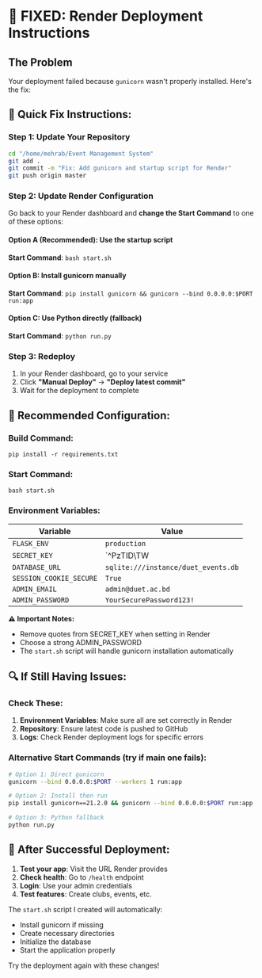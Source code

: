 # 🚨 FIXED: Render Deployment Instructions

## The Problem
Your deployment failed because `gunicorn` wasn't properly installed. Here's the fix:

## 🔧 **Quick Fix Instructions:**

### Step 1: Update Your Repository
```bash
cd "/home/mehrab/Event Management System"
git add .
git commit -m "Fix: Add gunicorn and startup script for Render"
git push origin master
```

### Step 2: Update Render Configuration
Go back to your Render dashboard and **change the Start Command** to one of these options:

#### Option A (Recommended): Use the startup script
**Start Command**: `bash start.sh`

#### Option B: Install gunicorn manually
**Start Command**: `pip install gunicorn && gunicorn --bind 0.0.0.0:$PORT run:app`

#### Option C: Use Python directly (fallback)
**Start Command**: `python run.py`

### Step 3: Redeploy
1. In your Render dashboard, go to your service
2. Click **"Manual Deploy"** → **"Deploy latest commit"**
3. Wait for the deployment to complete

## 🎯 **Recommended Configuration:**

### Build Command:
```
pip install -r requirements.txt
```

### Start Command:
```
bash start.sh
```

### Environment Variables:
| Variable | Value |
|----------|-------|
| `FLASK_ENV` | `production` |
| `SECRET_KEY` | `^PzTID\TW|\9{D?g}W"*XYlc%dd&#>iC` |
| `DATABASE_URL` | `sqlite:///instance/duet_events.db` |
| `SESSION_COOKIE_SECURE` | `True` |
| `ADMIN_EMAIL` | `admin@duet.ac.bd` |
| `ADMIN_PASSWORD` | `YourSecurePassword123!` |

**⚠️ Important Notes:**
- Remove quotes from SECRET_KEY when setting in Render
- Choose a strong ADMIN_PASSWORD
- The `start.sh` script will handle gunicorn installation automatically

## 🔍 **If Still Having Issues:**

### Check These:
1. **Environment Variables**: Make sure all are set correctly in Render
2. **Repository**: Ensure latest code is pushed to GitHub
3. **Logs**: Check Render deployment logs for specific errors

### Alternative Start Commands (try if main one fails):
```bash
# Option 1: Direct gunicorn
gunicorn --bind 0.0.0.0:$PORT --workers 1 run:app

# Option 2: Install then run
pip install gunicorn==21.2.0 && gunicorn --bind 0.0.0.0:$PORT run:app

# Option 3: Python fallback
python run.py
```

## 🎉 **After Successful Deployment:**

1. **Test your app**: Visit the URL Render provides
2. **Check health**: Go to `/health` endpoint
3. **Login**: Use your admin credentials
4. **Test features**: Create clubs, events, etc.

The `start.sh` script I created will automatically:
- Install gunicorn if missing
- Create necessary directories
- Initialize the database
- Start the application properly

Try the deployment again with these changes!
